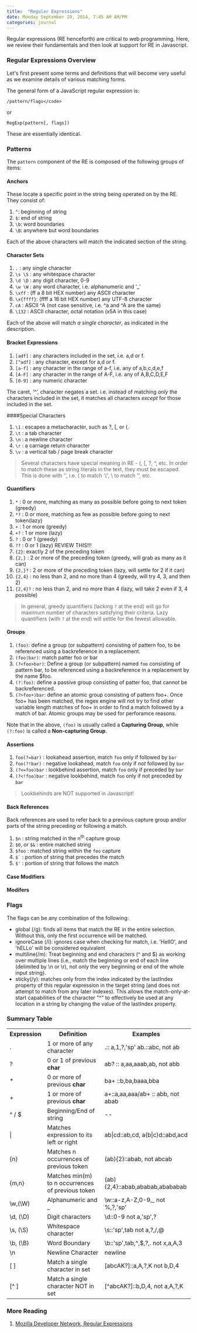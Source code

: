 ```yaml
---
title:  "Regular Expressions"
date: Monday September 29, 2014, 7:45 AM AM/PM
categories: journal
---     
```


Regular expressions (RE henceforth) are critical to web programming.  Here, we review their fundamentals and then look at support for RE in Javascript.

### Regular Expressions Overview

Let's first present some terms and definitions that will become very useful as we examine details of various matching forms.

The general form of a JavaScript regular expression is:

`/pattern/flags</code>`

or

`RegExp(pattern[, flags])`

These are essentially identical.

### Patterns

The `pattern` component of the RE is composed of the following groups of items:

#### Anchors

These locate a specific point in the string being operated on by the RE.  They consist of:

 1. `^`: beginning of string
 2. `$`: end of string
 3. `\b`: word boundaries
 4. `\B`: anywhere but word boundaries

Each of the above characters will match the indicated section of the string.

#### Character Sets

 1. `.`       : any single character</li>
 2. `\s \S`   : any whitespace character</li>
 3. `\d \D`   : any digit character, 0-9</li>
 4. `\w \W`   : any word character, i.e. alphanumeric and &#8216;_&#8217;</li>
 5. `\xff`    : (ff a 8 bit HEX number) any ASCII character</li>
 6. `\x{ffff}`: (ffff a 16 bit HEX number) any UTF-8 character</li>
 7. `cA`      : ASCII ^A (not case sensitive, i.e. ^a and ^A are the same)</li>
 8. `\132`    : ASCII character, octal notation (x5A in this case)</li>

Each of the above will match <em>a single character</em>, as indicated in the description.

#### Bracket Expressions


 1. `[adf]`   : any characters included in the set, i.e. a,d or f.
 2. `[^adf]`  : any character, except for a,d or f.
 3. `[a-f]`   : any character in the range of a-f, i.e. any of a,b,c,d,e,f</li>
 4. `[A-F]`   : any character in the range of A-F, i.e. any of A,B,C,D,E,F </li>
 5. `[0-9]`   : any numeric character

The caret, &#8216;^&#8217;, character negates a set. i.e. instead of matching <em>only</em> the characters included in the set, it matches all characters <em>except</em> for those included in the set.


####Special Characters

 1. `\1`   : escapes a metacharacter, such as ?, [, or (.
 2. `\t`   : a tab character
 3. `\n`   : a newline character</li>
 4. `\r`   : a carriage return character</li>
 5. `\v`   : a vertical tab / page break character</li>

> Several characters have special meaning in RE - (, [, ?, ^, etc.  In order to match these as string literals in the text, they must be escaped.  This is done with '\', i.e. \( to match '(', \\ to match '\', etc.

<h4>Quantifiers</h4>
<ol>
<li><code>*</code>       : 0 or more, matching as many as possible before going to next token (greedy)</li>
<li><code>*?</code>   : 0 or more, matching as few as possible before going to next token(lazy)</li>
<li><code>+</code>   : 1 or more (greedy)</li>
<li><code>+?</code>   : 1 or more (lazy)</li>
<li><code>?</code>   : 0 or 1 (greedy)</li>
<li><code>??</code>    : 0 or 1 (lazy) REVIEW THIS!!!</li>
<li><code>{2}</code>: exactly 2 of the preceding token</li>
<li><code>{2,}</code>      : 2 or more of the preceding token (greedy, will grab as many as it can)</li>
<li><code>{2,}?</code>    : 2 or more of the preceding token (lazy, will settle for 2 if it can)</li>
<li><code>{2,4}</code>    : no less than 2, and no more than 4 (greedy, will try 4, 3, and then 2)</li>
<li><code>{2,4}?</code>    : no less than 2, and no more than 4 (lazy, will take 2 even if 3, 4 possible)</li>
</ol>

<blockquote><p>In general, greedy quantifiers (lacking <code>?</code> at the end) will go for maximum number of characters satisfying their criteria.  Lazy quantifiers (with <code>?</code> at the end) will settle for the fewest allowable.
</p></blockquote>

<h4>Groups</h4>
<ol>
<li><code>(foo)</code>: define a group (or subpattern) consisting of pattern foo, to be referenced using a backreference in a replacement.</li>
<li><code>(foo|bar)</code>: match patter foo or bar</li>
<li><code>(?&lt;foo&gt;bar)</code>: Define a group (or subpattern) named <code>foo</code> consisting of pattern bar, to be referenced using a backreference in a replacement by the name $foo.</li>
<li><code>(?:foo)</code>: define a passive group consisting of patter foo, that cannot be backreferenced.</li>
<li><code>(?&gt;foo+)bar</code>: define an atomic group consisting of pattern foo+. Once foo+ has been matched, the regex engine will not try to find other variable length matches of foo+ in order to find a match followed by a match of bar. Atomic groups may be used for perforamce reasons.
</ol>
<p>Note that in the above, <code>(foo)</code> is usually called a <strong>Capturing Group</strong>, while <code>(?:foo)</code> is called a <strong>Non-capturing Group</strong>.</p>

<h4>Assertions</h4>
<ol>
<li><code>foo(?=bar)</code> : lookahead assertion, match <code>foo</code> only if followed by <code>bar</code>
<li><code>foo(?!bar)</code>   : negative lookahead, match <code>foo</code> only if <em>not</em> followed by <code>bar</code>
<li><code>(?<=foo)bar</code>   : lookbehind assertion, match <code>foo</code> only if preceded by <code>bar</code>
<li><code>(?&lt;!foo)bar</code>   : negative lookbehind, match <code>foo</code> only if not preceded by <code>bar</code>
</ol>
<blockquote><p>Lookbehinds are NOT supported in Javascript!</p></blockquote>

<h4>Back References</h4>
<p>Back references are used to refer back to a previous capture group and/or parts of the string preceding or following a match.</p>
<ol>
<li><code>$n</code> : string matched in the n<sup>th</sup> capture group</li>
<li><code>$0</code>, or <code>$&#038;</code> : entire matched string</li>
<li><code>$foo</code> : matched string within the <code>foo</code> capture</li>
<li><code>$`</code>   : portion of string that precedes the match</li>
<li><code>$'</code>   : portion of string that follows the match</li>
</ol>

<h4>Case Modifiers</h4>
<h4>Modifers</h4>
<h3>Flags</h3>
<p>The flags can be any combination of the following:</p>
<ul>
<li>global (/g): finds all items that match the RE in the entire selection.  Without this, only the first occurrence will be matched.</li>
<li>ignoreCase (/i): ignores case when checking for match, i.e. 'HellO', and 'hELLo' will be considered equivalent</li>
<li>multiline(/m): Treat beginning and end characters (^ and $) as working over multiple lines (i.e., match the beginning or end of each line (delimited by \n or \r), not only the very beginning or end of the whole input string).</li>
<li>sticky(/y): matches only from the index indicated by the lastIndex property of this regular expression in the target string (and does not attempt to match from any later indexes). This allows the match-only-at-start capabilities of the character "^" to effectively be used at any location in a string by changing the value of the lastIndex property.
</li>
</ul>
<h3>Summary Table</h3>
<table>
<tr>
<th>Expression</th>
<th>Definition</th>
<th>Examples</th>
</tr>
<tr>
<td>.</td>
<td>1 or more of any character</td>
<td>.:: a,1,?,'sp' ab.::abc, not ab</td>
</tr>
<tr>
<td>?</td>
<td>0 or 1 of previous <strong>char</strong></td>
<td>ab? :: a,aa,aaab,ab, not abb</td>
</tr>
<tr>
<td>*</td>
<td>0 or more of previous <strong>char</strong></td>
<td>ba+ ::b,ba,baaa,bba</td>
</tr>
<tr>
<td>+</td>
<td>1 or more of previous <strong>char</strong></td>
<td>a+::a,aa,aaa/ab+ :: abb, not abab</td>
</tr>
<tr>
<td>^ / $</td>
<td>Beginning/End of string</strong></td>
<td>--</td>
</tr>
<tr>
<td>|</td>
<td>Matches expression to its left or right</td>
<td>ab|cd::ab,cd, a(b|c)d::abd,acd</td>
</tr>
<tr>
<td>{n}</td>
<td>Matches n occurrences of previous token</td>
<td>(ab){2}::abab, not abcab</td>
</tr>
<tr>
<td>{m,n}</td>
<td>Matches min(m) to n occurrences of previous token</td>
<td>(ab){2,4}::abab,ababab,abababab</td>
</tr>
<tr>
<td>\w,(\W)</td>
<td>Alphanumeric and _</td>
<td>\w::a-z,A-Z,0-9,_ not %,?,'sp'</td>
</tr>
<tr>
<td>\d, (\D)</td>
<td>Digit characters</td>
<td>\d::0-9 not a,'sp',?</td>
</tr>
<tr>
<td>\s, (\S)</td>
<td>Whitespace character</td>
<td>\s::'sp',tab not a,?,/,@</td>
</tr>
<tr>
<td>\b, (\B)</td>
<td>Word Boundary</td>
<td>\b::'sp',tab,^,$,?,. not x,a,A,3</td>
</tr>
<tr>
<td>\n</td>
<td>Newline Character</td>
<td>newline</td>
</tr>
<tr>
<td>[ ]</td>
<td>Match a single character in set</td>
<td>[abcAK?]::a,A,?,K not b,D,4</td>
</tr>
<tr>
<td>[^ ]</td>
<td>Match a single character NOT in set</td>
<td>[^abcAK?]::b,D,4, not a,A,?,K</td>
</tr>
</table>
<h3>More Reading</h3>
<ol class="aftertuts-references">
<li><a href="https://developer.mozilla.org/en-US/docs/Web/JavaScript/Guide/Regular_Expressions" target="_blank">Mozilla Developer Network, Regular Expressions</a></li>
</ol>
          